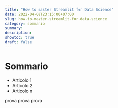 ```yaml
---
title: "How to master Streamlit for Data Science"
date: 2022-04-08T23:15:00+07:00
slug: how-to-master-streamlit-for-data-science
category: sommario 
summary:
description: 
showtoc: true
draft: false
---
```


# Sommario

* Articolo 1
* Articolo 2
* Articolo n

prova prova prova